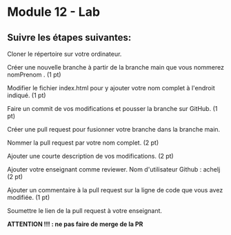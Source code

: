 # Module 12 - Lab 

## Suivre les étapes suivantes:

Cloner le répertoire sur votre ordinateur.&nbsp;

Créer une nouvelle branche à partir de la branche main que vous nommerez nomPrenom . (1 pt)

Modifier le fichier index.html pour y ajouter votre nom complet à l'endroit indiqué. (1 pt)

Faire un commit de vos modifications et pousser la branche sur GitHub. (1 pt)

Créer une pull request pour fusionner votre branche dans la branche main.&nbsp;

Nommer la pull request par votre nom complet. (2 pt)

Ajouter une courte description de vos modifications. (2 pt)

Ajouter votre enseignant comme reviewer. Nom d'utilisateur Github : achelj (2 pt)

Ajouter un commentaire à la pull request sur la ligne de code que vous avez modifiée. (1 pt)

Soumettre le lien de la pull request à votre enseignant.


**ATTENTION !!! : ne pas faire de merge de la PR&nbsp;**
